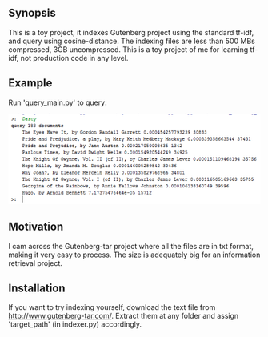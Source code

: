## Synopsis

This is a toy project, it indexes Gutenberg project using the standard tf-idf, and query using cosine-distance. The indexing files are less than 500 MBs compressed, 3GB uncompressed. This is a toy project of me for learning tf-idf, not production code in any level.

## Example
Run 'query_main.py' to query:

![alt tag](https://github.com/genehwung/gutenberg_indexer/blob/master/Capture.PNG)


## Motivation

I cam across the Gutenberg-tar project where all the files are in txt format, making it very easy to process. The size is adequately big for an information retrieval project. 

## Installation

If you want to try indexing yourself, download the text file from http://www.gutenberg-tar.com/. Extract them at any folder and assign 'target_path' (in indexer.py) accordingly.



